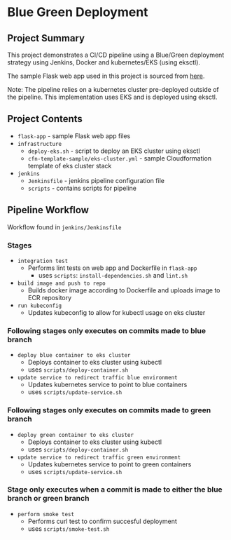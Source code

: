 # Blue Green Deployment

## Project Summary
This project demonstrates a CI/CD pipeline using a Blue/Green deployment strategy using Jenkins, Docker and kubernetes/EKS (using eksctl).

The sample Flask web app used in this project is sourced from [here](https://github.com/aws-samples/amazon-eks-cdk-blue-green-cicd).

Note: The pipeline relies on a kubernetes cluster pre-deployed outside of the pipeline. This implementation uses EKS and is deployed using eksctl.

## Project Contents
- ```flask-app``` - sample Flask web app files
- ```infrastructure```
  - ```deploy-eks.sh``` - script to deploy an EKS cluster using eksctl
  - ```cfn-template-sample/eks-cluster.yml``` - sample Cloudformation template of eks cluster stack
- ```jenkins```
  - ```Jenkinsfile``` - jenkins pipeline configuration file
  - ```scripts``` - contains scripts for pipeline

## Pipeline Workflow
Workflow found in ```jenkins/Jenkinsfile```
### Stages
- ```integration test```
  - Performs lint tests on web app and Dockerfile in ```flask-app```
    - uses ```scripts```: ```install-dependencies.sh``` and ```lint.sh```
- ```build image and push to repo```
  - Builds docker image according to Dockerfile and uploads image to ECR repository
- ```run kubeconfig```
  - Updates kubeconfig to allow for kubectl usage on eks cluster
### Following stages only executes on commits made to blue branch
- ```deploy blue container to eks cluster```
  - Deploys container to eks cluster using kubectl
  - uses ```scripts/deploy-container.sh```
- ```update service to redirect traffic blue environment```
  - Updates kubernetes service to point to blue containers
  - uses ```scripts/update-service.sh```
### Following stages only executes on commits made to green branch
- ```deploy green container to eks cluster```
  - Deploys container to eks cluster using kubectl
  - uses ```scripts/deploy-container.sh```
- ```update service to redirect traffic green environment```
  - Updates kubernetes service to point to green containers
  - uses ```scripts/update-service.sh```
### Stage only executes when a commit is made to either the blue branch or green branch
- ```perform smoke test```
  -  Performs curl test to confirm succesful deployment
  - uses ```scripts/smoke-test.sh```
